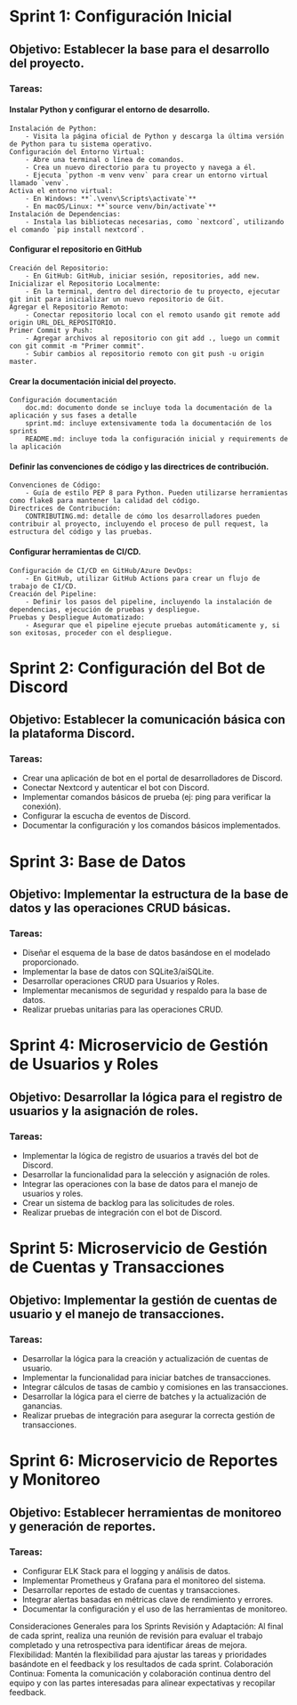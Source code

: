 # Sprint 1: Configuración Inicial
## Objetivo: Establecer la base para el desarrollo del proyecto.

### Tareas:
#### Instalar Python y configurar el entorno de desarrollo.
    Instalación de Python:
        - Visita la página oficial de Python y descarga la última versión de Python para tu sistema operativo.
    Configuración del Entorno Virtual:
        - Abre una terminal o línea de comandos.
        - Crea un nuevo directorio para tu proyecto y navega a él.
        - Ejecuta `python -m venv venv` para crear un entorno virtual llamado `venv`.
    Activa el entorno virtual:
        - En Windows: **`.\venv\Scripts\activate`**
        - En macOS/Linux: **`source venv/bin/activate`**
    Instalación de Dependencias:
        - Instala las bibliotecas necesarias, como `nextcord`, utilizando el comando `pip install nextcord`.
#### Configurar el repositorio en GitHub
    Creación del Repositorio:
        - En GitHub: GitHub, iniciar sesión, repositories, add new.
    Inicializar el Repositorio Localmente:
        - En la terminal, dentro del directorio de tu proyecto, ejecutar git init para inicializar un nuevo repositorio de Git.
    Agregar el Repositorio Remoto:
        - Conectar repositorio local con el remoto usando git remote add origin URL_DEL_REPOSITORIO.
    Primer Commit y Push:
        - Agregar archivos al repositorio con git add ., luego un commit con git commit -m "Primer commit".
        - Subir cambios al repositorio remoto con git push -u origin master.    
#### Crear la documentación inicial del proyecto.
    Configuración documentación
        doc.md: documento donde se incluye toda la documentación de la aplicación y sus fases a detalle
        sprint.md: incluye extensivamente toda la documentación de los sprints
        README.md: incluye toda la configuración inicial y requirements de la aplicación 
#### Definir las convenciones de código y las directrices de contribución.
    Convenciones de Código:
        - Guía de estilo PEP 8 para Python. Pueden utilizarse herramientas como flake8 para mantener la calidad del código.
    Directrices de Contribución:
        CONTRIBUTING.md: detalle de cómo los desarrolladores pueden contribuir al proyecto, incluyendo el proceso de pull request, la estructura del código y las pruebas.
#### Configurar herramientas de CI/CD.
    Configuración de CI/CD en GitHub/Azure DevOps:
        - En GitHub, utilizar GitHub Actions para crear un flujo de trabajo de CI/CD.
    Creación del Pipeline:
        - Definir los pasos del pipeline, incluyendo la instalación de dependencias, ejecución de pruebas y despliegue.
    Pruebas y Despliegue Automatizado:
        - Asegurar que el pipeline ejecute pruebas automáticamente y, si son exitosas, proceder con el despliegue.

# Sprint 2: Configuración del Bot de Discord
## Objetivo: Establecer la comunicación básica con la plataforma Discord.

### Tareas:

- Crear una aplicación de bot en el portal de desarrolladores de Discord.
- Conectar Nextcord y autenticar el bot con Discord.
- Implementar comandos básicos de prueba (ej: ping para verificar la conexión).
- Configurar la escucha de eventos de Discord.
- Documentar la configuración y los comandos básicos implementados.

# Sprint 3: Base de Datos
## Objetivo: Implementar la estructura de la base de datos y las operaciones CRUD básicas.
### Tareas:
- Diseñar el esquema de la base de datos basándose en el modelado proporcionado.
- Implementar la base de datos con SQLite3/aiSQLite.
- Desarrollar operaciones CRUD para Usuarios y Roles.
- Implementar mecanismos de seguridad y respaldo para la base de datos.
- Realizar pruebas unitarias para las operaciones CRUD.

# Sprint 4: Microservicio de Gestión de Usuarios y Roles
## Objetivo: Desarrollar la lógica para el registro de usuarios y la asignación de roles.
### Tareas:
- Implementar la lógica de registro de usuarios a través del bot de Discord.
- Desarrollar la funcionalidad para la selección y asignación de roles.
- Integrar las operaciones con la base de datos para el manejo de usuarios y roles.
- Crear un sistema de backlog para las solicitudes de roles.
- Realizar pruebas de integración con el bot de Discord.

# Sprint 5: Microservicio de Gestión de Cuentas y Transacciones
## Objetivo: Implementar la gestión de cuentas de usuario y el manejo de transacciones.
### Tareas:
- Desarrollar la lógica para la creación y actualización de cuentas de usuario.
- Implementar la funcionalidad para iniciar batches de transacciones.
- Integrar cálculos de tasas de cambio y comisiones en las transacciones.
- Desarrollar la lógica para el cierre de batches y la actualización de ganancias.
- Realizar pruebas de integración para asegurar la correcta gestión de transacciones.

# Sprint 6: Microservicio de Reportes y Monitoreo
## Objetivo: Establecer herramientas de monitoreo y generación de reportes.
### Tareas:

- Configurar ELK Stack para el logging y análisis de datos.
- Implementar Prometheus y Grafana para el monitoreo del sistema.
- Desarrollar reportes de estado de cuentas y transacciones.
- Integrar alertas basadas en métricas clave de rendimiento y errores.
- Documentar la configuración y el uso de las herramientas de monitoreo.

Consideraciones Generales para los Sprints
Revisión y Adaptación: Al final de cada sprint, realiza una reunión de revisión para evaluar el trabajo completado y una retrospectiva para identificar áreas de mejora.
Flexibilidad: Mantén la flexibilidad para ajustar las tareas y prioridades basándote en el feedback y los resultados de cada sprint.
Colaboración Continua: Fomenta la comunicación y colaboración continua dentro del equipo y con las partes interesadas para alinear expectativas y recopilar feedback.